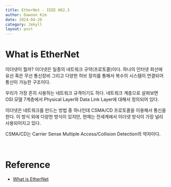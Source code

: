 ```yaml
---
title: EtherNet - IEEE 802.3
author: Dawoon Kim
date: 2024-04-20
category: Jekyll
layout: post
---
```


# What is EtherNet

이더넷이 뭘까? 이더넷은 일종의 네트워크 규약(프로토콜)이다. 하나의 인터넷 회선에 유선 혹은 무선 통신장비 그리고 다양한 허브 장치를 통해서 복수의 시스템이 연결되어 통신이 가능한 구조이다.

우리가 가장 흔히 사용하는 네트워크 규격이기도 하다. 네트워크 계층으로 살펴보면 OSI 모델 7계층에서 Physical Layer와 Data Link Layer에 대해서 정의되어 있다.

이더넷은 네트워크를 만드는 방법 중 하나인데 CSMA/CD 프로토콜을 이용해서 통신을 한다. 이 방식 외에 다양한 방식이 있지만, 현재는 전세계에서 이더넷 방식이 가장 널리 사용되어지고 있다.

CSMA/CD는 Carrier Sense Multiple Access/Collision Detection의 약자이다.

<BR>

# Reference

- [What is EtherNet](https://www.techtarget.com/searchnetworking/definition/Ethernet)

<BR>
<BR>
<BR>
<BR>

